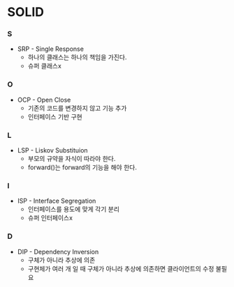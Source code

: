 # SOLID

### S

- SRP - Single Response
    - 하나의 클래스는 하나의 책임을 가진다.
    - 슈퍼 클래스x

### O

- OCP - Open Close
    - 기존의 코드를 변경하지 않고 기능 추가
    - 인터페이스 기반 구현

### L

- LSP - Liskov Substituion
    - 부모의 규약을 자식이 따라야 한다.
    - forward()는 forward의 기능을 해야 한다.

### I

- ISP - Interface Segregation
    - 인터페이스를 용도에 맞게 각기 분리
    - 슈퍼 인터페이스x

### D

- DIP - Dependency Inversion
    - 구체가 아니라 추상에 의존
    - 구현체가 여러 개 일 때 구체가 아니라 추상에 의존하면 클라이언트의 수정 불필요
